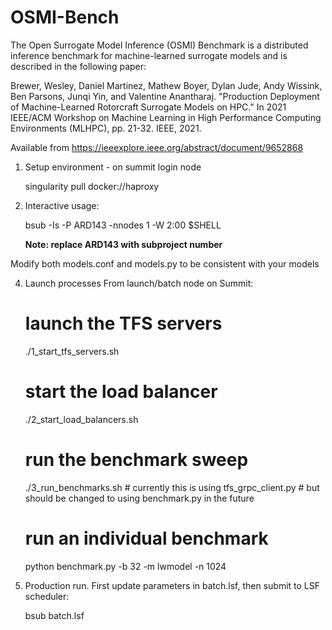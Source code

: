 # OSMI-Bench

The Open Surrogate Model Inference (OSMI) Benchmark is a distributed inference benchmark
for machine-learned surrogate models and is described in the following paper:

Brewer, Wesley, Daniel Martinez, Mathew Boyer, Dylan Jude, Andy Wissink, Ben Parsons, Junqi Yin, and Valentine Anantharaj. "Production Deployment of Machine-Learned Rotorcraft Surrogate Models on HPC." In 2021 IEEE/ACM Workshop on Machine Learning in High Performance Computing Environments (MLHPC), pp. 21-32. IEEE, 2021.

Available from https://ieeexplore.ieee.org/abstract/document/9652868

1. Setup environment - on summit login node

    singularity pull docker://haproxy

2. Interactive usage:

    bsub -Is -P ARD143 -nnodes 1 -W 2:00 $SHELL

    **Note: replace ARD143 with subproject number**

Modify both models.conf and models.py to be consistent with your models

4. Launch processes From launch/batch node on Summit:

    # launch the TFS servers
    ./1_start_tfs_servers.sh

    # start the load balancer  
    ./2_start_load_balancers.sh

    # run the benchmark sweep
    ./3_run_benchmarks.sh # currently this is using tfs_grpc_client.py
                          # but should be changed to using benchmark.py in the future

    # run an individual benchmark
    python benchmark.py -b 32 -m lwmodel -n 1024

5. Production run. First update parameters in batch.lsf, then submit to LSF scheduler:

    bsub batch.lsf 
